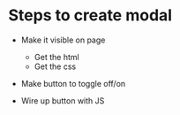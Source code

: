 # Steps to create modal

- Make it visible on page
  - Get the html
  - Get the css
- Make button to toggle off/on

- Wire up button with JS
